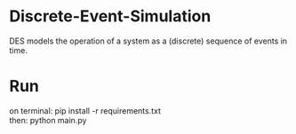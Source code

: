 # Discrete-Event-Simulation
 DES models the operation of a system as a (discrete) sequence of events in time.

# Run
on terminal: pip install -r requirements.txt
<br>
then: python main.py